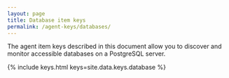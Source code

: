 ```yaml
---
layout: page
title: Database item keys
permalink: /agent-keys/databases/
---
```


The agent item keys described in this document allow you to discover and
monitor accessible databases on a PostgreSQL server.

{% include keys.html keys=site.data.keys.database %}
